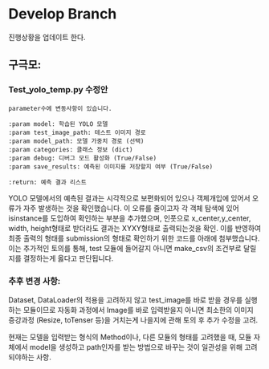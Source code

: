 # Develop Branch

진행상황을 업데이트 한다.


## 구극모:
### Test_yolo_temp.py 수정안

    parameter수에 변동사항이 있습니다.

    :param model: 학습된 YOLO 모델
    :param test_image_path: 테스트 이미지 경로
    :param model_path: 모델 가중치 경로 (선택)
    :param categories: 클래스 정보 (dict)
    :param debug: 디버그 모드 활성화 (True/False)
    :param save_results: 예측된 이미지를 저장할지 여부 (True/False)

    :return: 예측 결과 리스트

YOLO 모델에서의 예측된 결과는 시각적으로 보편화되어 있으나 객체개입에 있어서 오류가 자주 발생하는 것을 확인했습니다. 이 오류를 줄이고자 각 객체 탐색에 있어 isinstance를 도입하여 확인하는 부분을 추가했으며, 인풋으로 x_center,y_center, width, height형태로 받더라도 결과는 XYXY형태로 출력되는것을 확인. 이를 반영하여 최종 출력의 형태를 submission의 형태로 확인하기 위한 코드를 아래에 첨부했습니다. 이는 추가적인 토의를 통해, test 모듈에 들어갈지 아니면 make_csv의 조건부로 달릴지를 결정하는게 옳다고 판단됩니다.


### 추후 변경 사항:

Dataset, DataLoader의 적용을 고려하지 않고 test_image를 바로 받을 경우를 실행하는 모듈이므로 자동화 과정에서 Image를 바로 입력받을지 아니면 최소한의 이미지 증강과정 (Resize, toTenser 등)을 거치는게 나을지에 관해 토의 후 추가 수정을 고려.

현재는 모델을 입력받는 형식의 Method이나, 다른 모듈의 형태를 고려했을 때, 모듈 자체에서 model을 생성하고 path인자를 받는 방법으로 바꾸는 것이 일관성을 위해 고려되야하는 사항.

